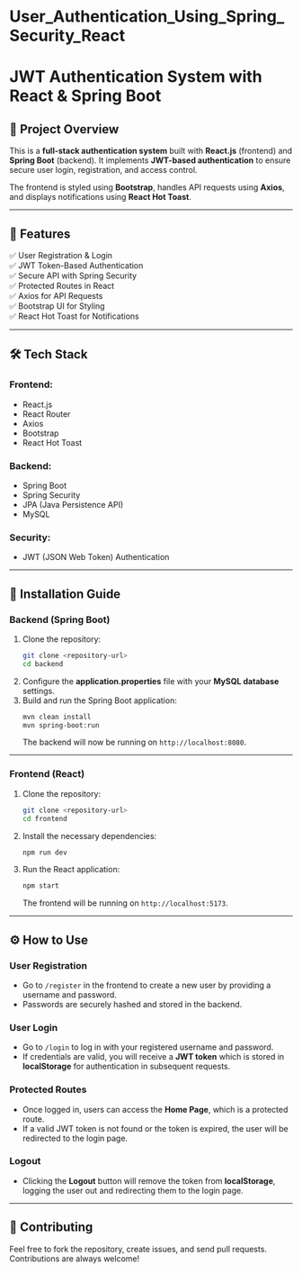 # User_Authentication_Using_Spring_Security_React
# JWT Authentication System with React & Spring Boot

## 🚀 Project Overview
This is a **full-stack authentication system** built with **React.js** (frontend) and **Spring Boot** (backend). It implements **JWT-based authentication** to ensure secure user login, registration, and access control.

The frontend is styled using **Bootstrap**, handles API requests using **Axios**, and displays notifications using **React Hot Toast**.

---

## 📌 Features
✅ User Registration & Login  
✅ JWT Token-Based Authentication  
✅ Secure API with Spring Security  
✅ Protected Routes in React  
✅ Axios for API Requests  
✅ Bootstrap UI for Styling  
✅ React Hot Toast for Notifications  

---

## 🛠️ Tech Stack

### **Frontend:**
- React.js  
- React Router  
- Axios  
- Bootstrap  
- React Hot Toast  

### **Backend:**
- Spring Boot  
- Spring Security  
- JPA (Java Persistence API)  
- MySQL  

### **Security:**
- JWT (JSON Web Token) Authentication  

---

## 🔧 Installation Guide

### **Backend (Spring Boot)**
1. Clone the repository:
   ```sh
   git clone <repository-url>
   cd backend
   ```
2. Configure the **application.properties** file with your **MySQL database** settings.
3. Build and run the Spring Boot application:
   ```sh
   mvn clean install
   mvn spring-boot:run
   ```
   The backend will now be running on `http://localhost:8080`.

---

### **Frontend (React)**
1. Clone the repository:
   ```sh
   git clone <repository-url>
   cd frontend
   ```
2. Install the necessary dependencies:
   ```sh
   npm run dev
   ```
3. Run the React application:
   ```sh
   npm start
   ```
   The frontend will be running on `http://localhost:5173`.

---

## ⚙️ How to Use

### **User Registration**  
- Go to `/register` in the frontend to create a new user by providing a username and password.
- Passwords are securely hashed and stored in the backend.

### **User Login**  
- Go to `/login` to log in with your registered username and password.
- If credentials are valid, you will receive a **JWT token** which is stored in **localStorage** for authentication in subsequent requests.

### **Protected Routes**  
- Once logged in, users can access the **Home Page**, which is a protected route.
- If a valid JWT token is not found or the token is expired, the user will be redirected to the login page.

### **Logout**  
- Clicking the **Logout** button will remove the token from **localStorage**, logging the user out and redirecting them to the login page.

---

## 🤝 Contributing  
Feel free to fork the repository, create issues, and send pull requests. Contributions are always welcome!  
